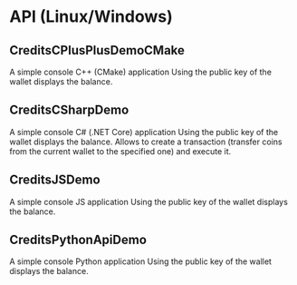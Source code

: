 # API (Linux/Windows)

## CreditsCPlusPlusDemoCMake

A simple console C++ (CMake) application
Using the public key of the wallet displays the balance.

## CreditsCSharpDemo
A simple console C# (.NET Core) application
Using the public key of the wallet displays the balance.
Allows to create a transaction (transfer coins from the current wallet to the specified one) and execute it.

## CreditsJSDemo
A simple console JS application
Using the public key of the wallet displays the balance.

## CreditsPythonApiDemo
A simple console Python application
Using the public key of the wallet displays the balance.

